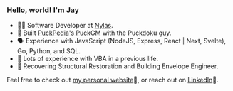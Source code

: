 <!--
**gudsson/gudsson** is a ✨ _special_ ✨ repository because its `README.md` (this file) appears on your GitHub profile.

Here are some ideas to get you started:

- 🔭 I’m currently working on Capstone at Launch School
- 🌱 I’m currently learning ...
- 👯 I’m looking to collaborate on ...
- 🤔 I’m looking for help with ...
- 💬 Ask me about ...
- 📫 How to reach me: ...
- 😄 Pronouns: he/him
- ⚡ Fun fact: ...
- 🏗   Built [Synapse](https://synapse-gateway.github.io), an open-source tool which builds, deploys, and monitors a serverless GraphQL Gateway for legacy APIs.
- 🤝   I'd love to collaborate on projects using sports data (player stats or player tracking).
-->

### Hello, world! I'm Jay

- 👨‍💻   Software Developer at [Nylas](https://github.com/nylas).
- 🏒   Built [PuckPedia's PuckGM](https://puckgm.puckpedia.com) with the Puckdoku guy.
- 🗣️   Experience with JavaScript (NodeJS, Express, React | Next, Svelte), Go, Python, and SQL.
- 🤕   Lots of experience with VBA in a previous life.
- 🚧   Recovering Structural Restoration and Building Envelope Engineer.

Feel free to check out [my personal website](https://gudsson.ca)🔗, or reach out on [LinkedIn](https://www.linkedin.com/in/gudsson/)🤵.
